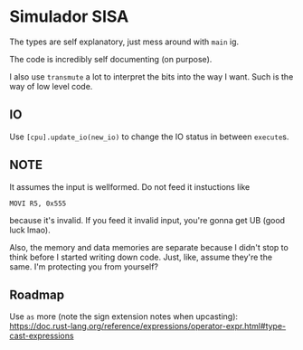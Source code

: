 # Simulador SISA

The types are self explanatory, just mess around with `main` ig.

The code is incredibly self documenting (on purpose).

I also use `transmute` a lot to interpret the bits into the way I want. Such is the way
of low level code.

## IO
Use `[cpu].update_io(new_io)` to change the IO status in between `execute`s.

## NOTE
It assumes the input is wellformed. Do not feed it instuctions like

`MOVI R5, 0x555`

because it's invalid. If you feed it invalid input, you're gonna get UB (good luck lmao).

Also, the memory and data memories are separate because I didn't stop to think before I started 
writing down code. Just, like, assume they're the same. I'm protecting you from yourself?


## Roadmap
Use `as` more (note the sign extension notes when upcasting): https://doc.rust-lang.org/reference/expressions/operator-expr.html#type-cast-expressions
